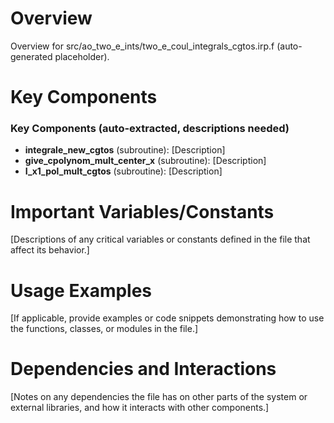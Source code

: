 # Overview

Overview for src/ao_two_e_ints/two_e_coul_integrals_cgtos.irp.f (auto-generated placeholder).

# Key Components

### Key Components (auto-extracted, descriptions needed)
- **integrale_new_cgtos** (subroutine): [Description]
- **give_cpolynom_mult_center_x** (subroutine): [Description]
- **I_x1_pol_mult_cgtos** (subroutine): [Description]

# Important Variables/Constants

[Descriptions of any critical variables or constants defined in the file that affect its behavior.]

# Usage Examples

[If applicable, provide examples or code snippets demonstrating how to use the functions, classes, or modules in the file.]

# Dependencies and Interactions

[Notes on any dependencies the file has on other parts of the system or external libraries, and how it interacts with other components.]
